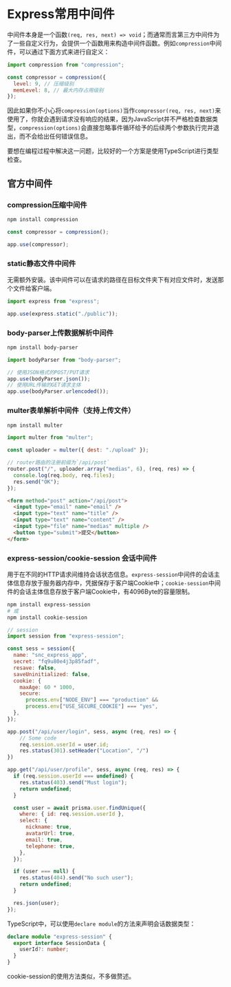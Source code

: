 # Express常用中间件

中间件本身是一个函数`(req, res, next) => void`；而通常而言第三方中间件为了一些自定义行为，会提供一个函数用来构造中间件函数。例如`compression`中间件，可以通过下面方式来进行自定义：

```js
import compression from "compression";

const compressor = compression({
  level: 9, // 压缩级别
  memLevel: 8, // 最大内存占用级别
});
```

因此如果你不小心将`compression(options)`当作`compressor(req, res, next)`来使用了，你就会遇到请求没有响应的结果，因为JavaScript并不严格检查数据类型，`compression(options)`会直接忽略事件循环给予的后续两个参数执行完并退出，而不会给出任何错误信息。

要想在编程过程中解决这一问题，比较好的一个方案是使用TypeScript进行类型检查。

## 官方中间件

### compression压缩中间件

```bash
npm install compression
```

```js
const compressor = compression();

app.use(compressor);
```

### static静态文件中间件

无需额外安装。该中间件可以在请求的路径在目标文件夹下有对应文件时，发送那个文件给客户端。

```js
import express from "express";

app.use(express.static("./public"));
```

### body-parser上传数据解析中间件

```bash
npm install body-parser
```

```js
import bodyParser from "body-parser";

// 使用JSON格式的POST/PUT请求
app.use(bodyParser.json());
// 使用URL传输的GET请求主体
app.use(bodyParser.urlencoded());
```

### multer表单解析中间件（支持上传文件）

```bash
npm install multer
```

```js
import multer from "multer";

const uploader = multer({ dest: "./upload" });

// router路由的注册前缀为`/api/post`
router.post("/", uploader.array("medias", 6), (req, res) => {
  console.log(req.body, req.files);
  res.send("OK");
});
```

```html
<form method="post" action="/api/post">
  <input type="email" name="email" />
  <input type="text" name="title" />
  <input type="text" name="content" />
  <input type="file" name="medias" multiple />
  <button type="submit">提交</button>
</form>
```

### express-session/cookie-session 会话中间件

用于在不同的HTTP请求间维持会话状态信息。`express-session`中间件的会话主体信息存放于服务器内存中，凭据保存于客户端Cookie中；`cookie-session`中间件的会话主体信息存放于客户端Cookie中，有4096Byte的容量限制。

```bash
npm install express-session
# 或
npm install cookie-session
```

```js
// session
import session from "express-session";

const sess = session({
  name: "snc_express_app",
  secret: "fq9u80e4j3p85fadf",
  resave: false,
  saveUninitialized: false,
  cookie: {
    maxAge: 60 * 1000,
    secure:
      process.env["NODE_ENV"] === "production" &&
      process.env["USE_SECURE_COOKIE"] === "yes",
  },
});

app.post("/api/user/login", sess, async (req, res) => {
    // Some code
    req.session.userId = user.id;
    res.status(301).setHeader("Location", "/")
})

app.get("/api/user/profile", sess, async (req, res) => {
  if (req.session.userId === undefined) {
    res.status(403).send("Must login");
    return undefined;
  }

  const user = await prisma.user.findUnique({
    where: { id: req.session.userId },
    select: {
      nickname: true,
      avatarUrl: true,
      email: true,
      telephone: true,
    },
  });

  if (user === null) {
    res.status(404).send("No such user");
    return undefined;
  }

  res.json(user);
});
```

TypeScript中，可以使用`declare module`的方法来声明会话数据类型：

```ts
declare module "express-session" {
  export interface SessionData {
    userId?: number;
  }
}
```

cookie-session的使用方法类似，不多做赘述。
